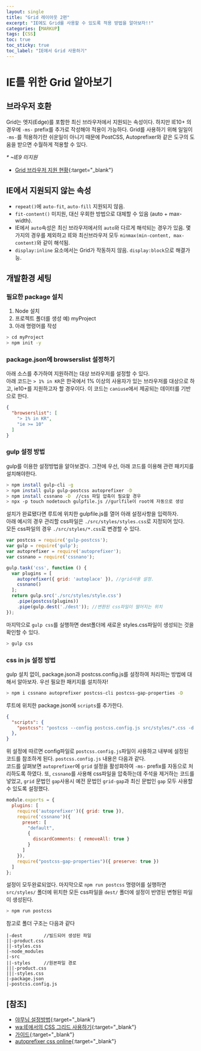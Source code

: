 ```yaml
---
layout: single
title: "Grid 레이아웃 2편"
excerpt: "IE에도 Grid를 사용할 수 있도록 적용 방법을 알아보자!!"
categories: [MARKUP]
tags: [CSS]
toc: true
toc_sticky: true
toc_label: "IE에서 Grid 사용하기"
---
```


# IE를 위한 Grid 알아보기
## 브라우저 호환
Grid는 엣지(Edge)를 포함한 최신 브라우저에서 지원되는 속성이다. 하지만 IE10+ 의 경우에 `-ms-` prefix를 추가로 작성해야 적용이 가능하다. Grid를 사용하기 위해 일일이 `-ms-`를 적용하기란 쉬운일이 아니기 때문에 PostCSS, Autoprefixer와 같은 도구의 도움을 받으면 수월하게 적용할 수 있다.   

_\* ~IE9 미지원_

- [Grid 브라우저 지원 현황](https://caniuse.com/#search=css%20grid){:target="_blank"}

## IE에서 지원되지 않는 속성
- `repeat()`에 `auto-fit`, `auto-fill` 지원되지 않음.
- `fit-content()` 미지원, 대신 우회한 방법으로 대체할 수 있음 (auto + max-width).
- IE에서 `auto`속성은 최신 브라우저에서의 `auto`와 다르게 해석되는 경우가 있음. 몇 가지의 경우를 제외하고 IE와 최신브라우저 모두 `minmax(min-content, max-content)`와 같이 해석됨.
- `display:inline` 요소에서는 Grid가 작동하지 않음. `display:block`으로 해결가능.

## 개발환경 세팅
### 필요한 package 설치
1. Node 설치
2. 프로젝트 폴더를 생성 예) myProject
3. 아래 명령어를 작성

```bash
> cd myProject
> npm init -y
```

### package.json에 browserslist 설정하기
아래 소스를 추가하여 지원하려는 대상 브라우저를 설정할 수 있다.   
아래 코드는 `> 1% in KR`은 한국에서 1% 이상의 사용자가 있는 브라우저를 대상으로 하고, ie10+를 지원하고자 할 경우이다. 이 코드는 `caniuse`에서 제공되는 데이터를 기반으로 한다.
```json
{
  "browserslist": [
    "> 1% in KR",
    "ie >= 10"
  ]
}
```

### gulp 설정 방법
gulp를 이용한 설정방법을 알아보겠다. 그전에 우선, 아래 코드를 이용해 관련 패키지를 설치해야한다.
```bash
> npm install gulp-cli -g
> npm install gulp gulp-postcss autoprefixer -D
> npm install cssnano -D  //css 파일 압축이 필요할 경우
> npx -p touch nodetouch gulpfile.js //gurlfile이 root에 자동으로 생성
```
설치가 완료됐다면 루트에 위치한 gulpfile.js를 열어 아래 설정사항을 입력하자.  
아래 예시의 경우 관리할 css파일은 `./src/styles/styles.css`로 지정되어 있다.   
모든 css파일의 경우 `./src/styles/*.css`로 변경할 수 있다.
```javascript
var postcss = require('gulp-postcss');
var gulp = require('gulp');
var autoprefixer = require('autoprefixer');
var cssnano = require('cssnano');

gulp.task('css', function () {
  var plugins = [
    autoprefixer({ grid: 'autoplace' }), //grid사용 설정.
    cssnano()
  ];
  return gulp.src('./src/styles/style.css')
    .pipe(postcss(plugins))
    .pipe(gulp.dest('./dest')); //변환된 css파일이 떨어지는 위치
});
```
마지막으로 `gulp css`를 실행하면 dest폴더에 새로운 styles.css파일이 생성되는 것을 확인할 수 있다.
```bash
> gulp css 
```

### css in js 설정 방법
gulp 설치 없이, package.json과 postcss.config.js를 설정하여 처리하는 방법에 대해서 알아보자.
우선 필요한 패키지를 설치하자!
```bash
> npm i cssnano autoprefixer postcss-cli postcss-gap-properties -D
```
루트에 위치한 package.json에 `scripts`를 추가한다.
```json
{
  "scripts": {
    "postcss": "postcss --config postcss.config.js src/styles/*.css -d dest/",
  },
}
```
위 설정에 따르면 config파일로 `postcss.config.js`파일이 사용하고 내부에 설정된 코드를 참조하게 된다. `postcss.config.js` 내용은 다음과 같다.   
코드를 살펴보면 `autoprefixer`에 `grid` 설정을 활성화하여 `-ms-` prefix를 자동으로 처리하도록 하였다. 또, `cssnano`를 사용해 css파일을 압축하는데 주석을 제거하는 코드를 넣었고, `grid` 문법인 `gap`사용시 예전 문법인 `grid-gap`과 최신 문법인 `gap` 모두 사용할 수 있도록 설정했다.
```javascript
module.exports = {
  plugins: [
    require('autoprefixer')({ grid: true }),
    require('cssnano')({
      preset: [
        "default",
        {
          discardComments: { removeAll: true }
        }
      ]
    }),
    require("postcss-gap-properties")({ preserve: true })
  ]
};
```
설정이 모두완료되었다. 마지막으로 `npm run postcss` 명령어를 실행하면 `src/styles/` 폴더에 위치한 모든 css파일을 `dest/` 폴더에 설정이 반영된 변형된 파일이 생성된다.
```bash
> npm run postcss
```
참고로 폴더 구조는 다음과 같다
```
|-dest        //빌드되어 생성된 파일
||-product.css
||-styles.css
|-node_modules
|-src
||-styles     //원본파일 경로
|||-product.css
|||-styles.css
|-package.json
|-postcss.config.js
```




## [참조]
- [야무님 설정방법](https://uid.gitbook.io/css-grid/css-grid-for-ie){:target="_blank"}
- [wa:IE에서의 CSS 그리드 사용하기](https://webactually.com/2020/01/ie%ec%97%90%ec%84%9c%ec%9d%98-css-%ea%b7%b8%eb%a6%ac%eb%93%9c-%ec%82%ac%ec%9a%a9%ed%95%98%ea%b8%b0-%ec%9d%bc%eb%b0%98%ec%a0%81%ec%9d%b8-ie-%ea%b7%b8%eb%a6%ac%eb%93%9c-%ec%98%a4%ed%95%b4%eb%a5%bc/){:target="_blank"}
- [가이드](https://www.smashingmagazine.com/2015/12/introduction-to-postcss/#adding-postcss-to-your-workflow){:target="_blank"}
- [autoprefixer css online](https://autoprefixer.github.io/){:target="_blank"}
